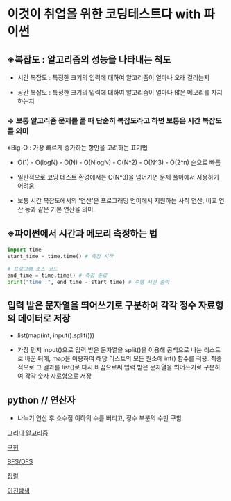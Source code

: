 # 이것이 취업을 위한 코딩테스트다 with 파이썬

## ※복잡도 : 알고리즘의 성능을 나타내는 척도 

  - 시간 복잡도 : 특정한 크기의 입력에 대하여 알고리즘이 얼마나 오래 걸리는지

  - 공간 복잡도 : 특정한 크기의 입력에 대하여 알고리즘이 얼마나 많은 메모리를 차지하는지

###  → 보통 알고리즘 문제를 풀 때 단순히 복잡도라고 하면 보통은 시간 복잡도를 의미



※Big-O : 가장 빠르게 증가하는 항만을 고려하는 표기법

  - O(1) - O(logN) - O(N) - O(NlogN) - O(N^2) - O(N^3) - O(2^n) 순으로 빠름

  - 일반적으로 코딩 테스트 환경에서는 O(N^3)을 넘어가면 문제 풀이에서 사용하기 어려움

  - 보통 시간 복잡도에서의  '연산'은 프로그래밍 언어에서 지원하는 사칙 연산, 비교 연산 등과 같은 기본 연산을 의미.



## ※파이썬에서 시간과 메모리  측정하는 법

```python
import time
start_time = time.time() # 측정 시작

# 프로그램 소스 코드
end_time = time.time() # 측정 종료
print("time :", end_time - start_time) # 수행 시간 출력

```

## 입력 받은 문자열을 띄어쓰기로 구분하여 각각 정수 자료형의 데이터로 저장

  - list(map(int, input().split()))

  - 가장 먼저 input()으로 입력 받은 문자열을 split()을 이용해 공백으로 나눈 리스트로 바꾼 뒤에, map을 이용하여 해당 리스트의 모든 원소에 int() 함수를 적용. 최종적으로 그 결과를 list()로  다시 바꿈으로써 입력 받은 문자열을 띄어쓰기로 구분하여 각각 숫자 자료형으로 저장

## python // 연산자

  - 나누기 연산 후 소수점 이하의 수를 버리고, 정수 부분의 수만 구함



[그리디 알고리즘](/greedy/README.md)

[구현](/implementation/README.md)

[BFS/DFS](/DFS-BFS/README.md)

[정렬](/sort/README.md)

[이진탐색](/Binarysearch/README.md)
